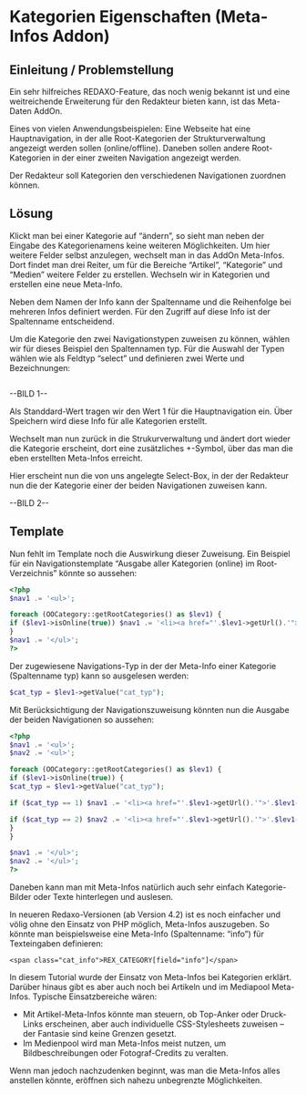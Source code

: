 # Kategorien Eigenschaften (Meta-Infos Addon)

## Einleitung / Problemstellung
Ein sehr hilfreiches REDAXO-Feature, das noch wenig bekannt ist und eine weitreichende Erweiterung für den Redakteur bieten kann, ist das Meta-Daten AddOn.

Eines von vielen Anwendungsbeispielen:
Eine Webseite hat eine Hauptnavigation, in der alle Root-Kategorien der Strukturverwaltung angezeigt werden sollen (online/offline). Daneben sollen andere Root-Kategorien in der einer zweiten Navigation angezeigt werden.

Der Redakteur soll Kategorien den verschiedenen Navigationen zuordnen können.

## Lösung
Klickt man bei einer Kategorie auf “ändern”, so sieht man neben der Eingabe des Kategorienamens keine weiteren Möglichkeiten. Um hier weitere Felder selbst anzulegen, wechselt man in das AddOn Meta-Infos. Dort findet man drei Reiter, um für die Bereiche “Artikel”, “Kategorie” und “Medien” weitere Felder zu erstellen. Wechseln wir in Kategorien und erstellen eine neue Meta-Info.

Neben dem Namen der Info kann der Spaltenname und die Reihenfolge bei mehreren Infos definiert werden.
Für den Zugriff auf diese Info ist der Spaltenname entscheidend.

Um die Kategorie den zwei Navigationstypen zuweisen zu können, wählen wir für dieses Beispiel den Spaltennamen typ. Für die Auswahl der Typen wählen wie als Feldtyp “select” und definieren zwei Werte und Bezeichnungen:


```1:Hauptnavigation|2:Unternavigation
```

--BILD 1--

Als Standdard-Wert tragen wir den Wert 1 für die Hauptnavigation ein.
Über Speichern wird diese Info für alle Kategorien erstellt.

Wechselt man nun zurück in die Strukurverwaltung und ändert dort wieder die Kategorie erscheint, dort eine zusätzliches +-Symbol, über das man die eben erstellten Meta-Infos erreicht.

Hier erscheint nun die von uns angelegte Select-Box, in der der Redakteur nun die der Kategorie einer der beiden Navigationen zuweisen kann.

--BILD 2--

## Template

Nun fehlt im Template noch die Auswirkung dieser Zuweisung.
Ein Beispiel für ein Navigationstemplate “Ausgabe aller Kategorien (online) im Root-Verzeichnis” könnte so aussehen:

```PHP
<?php
$nav1 .= '<ul>';

foreach (OOCategory::getRootCategories() as $lev1) {
if ($lev1->isOnline(true)) $nav1 .= '<li><a href="'.$lev1->getUrl().'">'.$lev1->getName().'</a>';
}
$nav1 .= '</ul>';
?> 
```

Der zugewiesene Navigations-Typ in der der Meta-Info einer Kategorie (Spaltenname typ) kann so ausgelesen werden:

```PHP
$cat_typ = $lev1->getValue("cat_typ");
```

Mit Berücksichtigung der Navigationszuweisung könnten nun die Ausgabe der beiden Navigationen so aussehen:


```PHP
<?php
$nav1 .= '<ul>';
$nav2 .= '<ul>';

foreach (OOCategory::getRootCategories() as $lev1) {
if ($lev1->isOnline(true)) {
$cat_typ = $lev1->getValue("cat_typ");

if ($cat_typ == 1) $nav1 .= '<li><a href="'.$lev1->getUrl().'">'.$lev1->getName().'</a>';

if ($cat_typ == 2) $nav2 .= '<li><a href="'.$lev1->getUrl().'">'.$lev1->getName().'</a>';
}
}

$nav1 .= '</ul>';
$nav2 .= '</ul>';
?>

```

Daneben kann man mit Meta-Infos natürlich auch sehr einfach Kategorie-Bilder oder Texte hinterlegen und auslesen.

In neueren Redaxo-Versionen (ab Version 4.2) ist es noch einfacher und völig ohne den Einsatz von PHP möglich, Meta-Infos auszugeben. So könnte man beispielsweise eine Meta-Info (Spaltenname: “info”) für Texteingaben definieren:


```
<span class="cat_info">REX_CATEGORY[field="info"]</span>
```

In diesem Tutorial wurde der Einsatz von Meta-Infos bei Kategorien erklärt. Darüber hinaus gibt es aber auch noch bei Artikeln und im Mediapool Meta-Infos. Typische Einsatzbereiche wären:

* Mit Artikel-Meta-Infos könnte man steuern, ob Top-Anker oder Druck-Links erscheinen, aber auch individuelle CSS-Stylesheets zuweisen – der Fantasie sind keine Grenzen gesetzt.
* Im Medienpool wird man Meta-Infos meist nutzen, um Bildbeschreibungen oder Fotograf-Credits zu veralten.

Wenn man jedoch nachzudenken beginnt, was man die Meta-Infos alles anstellen könnte, eröffnen sich nahezu unbegrenzte Möglichkeiten.


